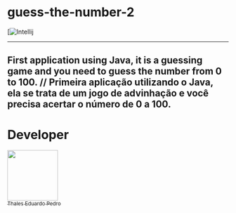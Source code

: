 # guess-the-number-2

[![Intellij](https://img.shields.io/badge/IntelliJ_IDEA-000000.svg?style=for-the-badge&logo=intellij-idea&logoColor=white)

---

First application using Java, it is a guessing game and you need to guess the number from 0 to 100. // Primeira aplicação utilizando o Java, ela se trata de um jogo de advinhação e você precisa acertar o número de 0 a 100.
---

# Developer
 [<img loading="lazy" src="https://avatars.githubusercontent.com/u/89024257?v=4" width=115><br><sub>Thales Eduardo Pedro</sub>](https://github.com/thales32k0)
 
